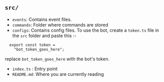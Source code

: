 ## `src/`

- `events`: Contains event files.
- `commands`: Folder where commands are stored
- `configs`: Contains config files. To use the bot, create a `token.ts` file in the `src` folder and paste this :-

```t
  export const token =
    "bot_token_goes_here";

```

replace `bot_token_goes_here` with the bot's token.

- `index.ts` : Entry point
- `README.md`: Where you are currently reading
